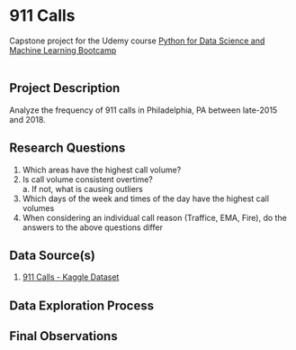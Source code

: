 # 911 Calls
Capstone project for the Udemy course [Python for Data Science and Machine Learning Bootcamp](https://www.udemy.com/course/python-for-data-science-and-machine-learning-bootcamp/)<br/><br/>

## Project Description

Analyze the frequency of 911 calls in Philadelphia, PA between late-2015 and 2018.

## Research Questions

1. Which areas have the highest call volume?
2. Is call volume consistent overtime?<br/>
        a. If not, what is causing outliers<br/>
3. Which days of the week and times of the day have the highest call volumes
4. When considering an individual call reason (Traffice, EMA, Fire), do the answers to the above questions differ

## Data Source(s)

1. [911 Calls - Kaggle Dataset](https://www.kaggle.com/mchirico/montcoalert)

## Data Exploration Process
  
  
## Final Observations
 
